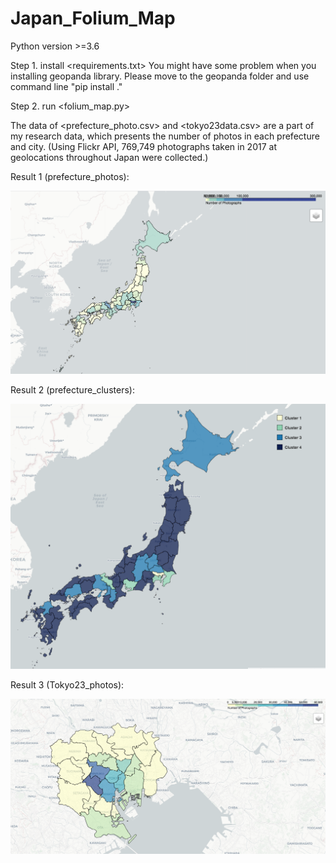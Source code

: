 # Japan_Folium_Map
Python version >=3.6

Step 1. install <requirements.txt>
You might have some problem when you installing geopanda library.
Please move to the geopanda folder and use command line "pip install ."

Step 2. run <folium_map.py>

The data of <prefecture_photo.csv> and <tokyo23data.csv> are a part of my research data, which presents the number of photos in each prefecture and city.
(Using Flickr API, 769,749 photographs taken in 2017 at geolocations throughout Japan were collected.)


Result 1 (prefecture_photos):

![alt text](https://github.com/Shiu-Lin/Japan_Folium_Map/blob/master/image/prefecture_photos.png)

Result 2 (prefecture_clusters):

![alt text](https://github.com/Shiu-Lin/Japan_Folium_Map/blob/master/image/prefecture_cluster.png)

Result 3 (Tokyo23_photos):

![alt text](https://github.com/Shiu-Lin/Japan_Folium_Map/blob/master/image/Tokyo23_photos.png)
